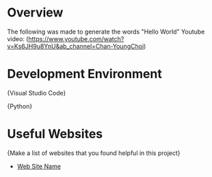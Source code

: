 # Overview

The following was made to generate the words "Hello World"
Youtube video: (https://www.youtube.com/watch?v=Ks6JH9u8YnU&ab_channel=Chan-YoungChoi)

# Development Environment

{Visual Studio Code}

{Python}

# Useful Websites

{Make a list of websites that you found helpful in this project}
* [Web Site Name](https://video.byui.edu/media/t/1_zyyx43ke)
